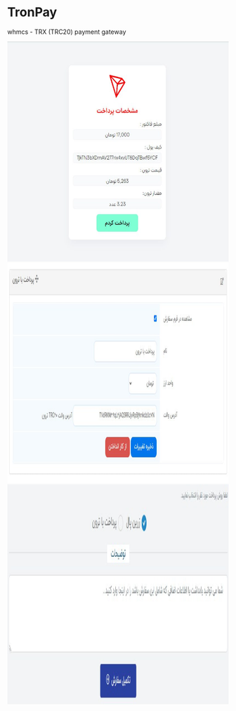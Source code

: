 # TronPay
whmcs - TRX (TRC20) payment gateway

<img src="https://github.com/mortezanabavi/TronPay/blob/main/gateways/tronpay/img/gateway.jpg" alt="gateway" width="750" height="500">
<img src="https://github.com/mortezanabavi/TronPay/blob/main/gateways/tronpay/img/gateway2.jpg" alt="gateway2" width="750" height="500">
<img src="https://github.com/mortezanabavi/TronPay/blob/main/gateways/tronpay/img/gateway3.jpg" alt="gateway3" width="750" height="500">
